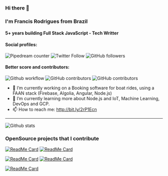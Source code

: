 ### Hi there 👋
### I'm Francis Rodrigues from Brazil
#### 5+ years building Full Stack JavaScript - Tech Writter

#### Social profiles:

![Pipedream counter](https://enm4dq3w6239at8.m.pipedream.net) ![Twitter Follow](https://img.shields.io/twitter/follow/francisrod01?label=Twitter&style=social) ![GitHub followers](https://img.shields.io/github/followers/francisrod01?style=social)

#### Better score and contributors:

![Github workflow](https://github.com/francisrod01/ng-vessels/workflows/CI/badge.svg?branch=main)
![GitHub contributors](https://img.shields.io/github/contributors/francisrod01/js-zoom-clone?label=js-zoom-clone&logo=github)
![GitHub contributors](https://img.shields.io/github/contributors/francisrod01/RNwithoutExpo?label=RNwithoutExpo&logo=react)


<!--
**francisrod01/francisrod01** is a ✨ _special_ ✨ repository because its `README.md` (this file) appears on your GitHub profile.

Here are some ideas to get you started:

- 🔭 I’m currently working on ...
- 🌱 I’m currently learning ...
- 👯 I’m looking to collaborate on ...
- 🤔 I’m looking for help with ...
- 💬 Ask me about ...
- 📫 How to reach me: ...
- 😄 Pronouns: ...
- ⚡ Fun fact: ...
-->

- 🔭 I’m currently working on a Booking software for boat rides, using a FAAN stack (Firebase, Algolia, Angular, Node.js)
- 🌱 I’m currently learning more about Node.js and IoT, Machine Learning, DevOps and GCP.
- 📫 How to reach me: http://bit.ly/2rP1Ecn
______

![Github stats](https://github-readme-stats.vercel.app/api?username=francisrod01)

### OpenSource projects that I contribute

[![ReadMe Card][1]](https://github.com/algolia/react-instantsearch) [![ReadMe Card][2]](https://github.com/ilkeraltin/react-ssr-news)

[![ReadMe Card][3]](https://github.com/francisrod01/nodejs-unit-testing-in-depth) [![ReadMe Card][4]](https://github.com/francisrod01/RNwithoutExpo)

[![ReadMe Card][5]](https://github.com/francisrod01/wrangling_mongodb)

[1]: https://github-readme-stats.vercel.app/api/pin/?username=algolia&repo=react-instantsearch
[2]: https://github-readme-stats.vercel.app/api/pin/?username=ilkeraltin&repo=react-ssr-news
[3]: https://github-readme-stats.vercel.app/api/pin/?username=francisrod01&repo=nodejs-unit-testing-in-depth
[4]: https://github-readme-stats.vercel.app/api/pin/?username=francisrod01&repo=RNwithoutExpo
[5]: https://github-readme-stats.vercel.app/api/pin/?username=francisrod01&repo=wrangling_mongodb
